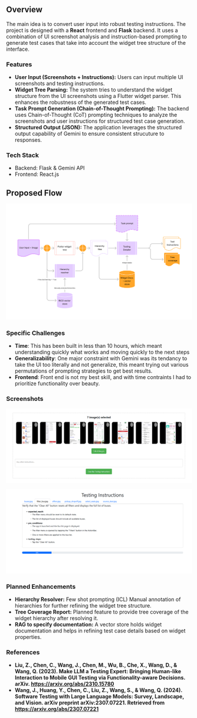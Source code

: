 ## Overview

The main idea is to convert user input into robust testing instructions. The project is designed with a **React** frontend and **Flask** backend. It uses a combination of UI screenshot analysis and instruction-based prompting to generate test cases that take into account the widget tree structure of the interface.

### Features
- **User Input (Screenshots + Instructions):** Users can input multiple UI screenshots and testing instructions.
- **Widget Tree Parsing:** The system tries to understand the widget structure from the UI screenshots using a Flutter widget parser. This enhances the robustness of the generated test cases.
- **Task Prompt Generation (Chain-of-Thought Prompting):** The backend uses Chain-of-Thought (CoT) prompting techniques to analyze the screenshots and user instructions for structured test case generation.
- **Structured Output (JSON):** The application leverages the structured output capability of Gemini to ensure consistent strucuture to responses.
### Tech Stack
- Backend: Flask & Gemini API 
- Frontend: React.js

## Proposed Flow
![Input image](/assets/flow.png)

### Specific Challenges
- **Time**: This has been built in less than 10 hours, which meant understanding quickly what works and moving quickly to the next steps
- **Generalizability**: One major constraint with Gemini was its tendancy to take the UI too literally and not generalize, this meant trying out various permutations of prompting strategies to get best results.
- **Frontend**: Front end is not my best skill, and with time contraints I had to prioritize functionality over beauty.  

### Screenshots
![Input image](/assets/input.png)

![Input image](/assets/output.png)

### Planned Enhancements
- **Hierarchy Resolver:** Few shot prompting (ICL) Manual annotation of hierarchies for further refining the widget tree structure.
- **Tree Coverage Report:** Planned feature to provide tree coverage of the widget hierarchy after resolving it.
- **RAG to specify documentation:** A vector store holds widget documentation and helps in refining test case details based on widget properties.

### References
- **Liu, Z., Chen, C., Wang, J., Chen, M., Wu, B., Che, X., Wang, D., & Wang, Q. (2023). Make LLM a Testing Expert: Bringing Human-like Interaction to Mobile GUI Testing via Functionality-aware Decisions. arXiv. https://arxiv.org/abs/2310.15780**
- **Wang, J., Huang, Y., Chen, C., Liu, Z., Wang, S., & Wang, Q. (2024). Software Testing with Large Language Models: Survey, Landscape, and Vision. arXiv preprint arXiv:2307.07221. Retrieved from https://arxiv.org/abs/2307.07221**

